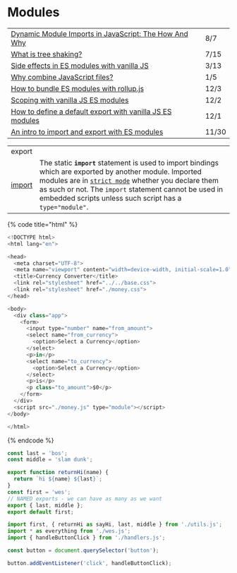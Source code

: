 # Modules

|  |  |
| :--- | :--- |
| [Dynamic Module Imports in JavaScript: The How And Why](https://radiant-brushlands-42789.herokuapp.com/betterprogramming.pub/dynamic-module-imports-in-javascript-the-how-and-why-9a47114119c) | 8/7 |
| [What is tree shaking?](https://gomakethings.com/what-is-tree-shaking/) | 7/15 |
| [Side effects in ES modules with vanilla JS](https://gomakethings.com/side-effects-in-es-modules-with-vanilla-js/) | 3/13 |
| [Why combine JavaScript files?](https://gomakethings.com/why-combine-javascript-files/) | 1/5 |
| [How to bundle ES modules with rollup.js](https://gomakethings.com/how-to-bundle-es-modules-with-rollup.js/) | 12/3 |
| [Scoping with vanilla JS ES modules](https://gomakethings.com/scoping-with-vanilla-js-es-modules/) | 12/2 |
| [How to define a default export with vanilla JS ES modules](https://gomakethings.com/how-to-define-a-default-export-with-vanilla-js-es-modules/) | 12/1 |
| [An intro to import and export with ES modules](https://gomakethings.com/an-intro-to-import-and-export-with-es-modules/) | 11/30 |

|  |  |
| :--- | :--- |
| export |  |
| [import](https://developer.mozilla.org/en-US/docs/Web/JavaScript/Reference/Statements/import) | The static **`import`** statement is used to import bindings which are exported by another module. Imported modules are in [`strict mode`](https://developer.mozilla.org/en-US/docs/Web/JavaScript/Reference/Strict_mode) whether you declare them as such or not. The `import` statement cannot be used in embedded scripts unless such script has a `type="module"`. |

{% code title="html" %}
```javascript
<!DOCTYPE html>
<html lang="en">

<head>
  <meta charset="UTF-8">
  <meta name="viewport" content="width=device-width, initial-scale=1.0">
  <title>Currency Converter</title>
  <link rel="stylesheet" href="../../base.css">
  <link rel="stylesheet" href="./money.css">
</head>

<body>
  <div class="app">
    <form>
      <input type="number" name="from_amount">
      <select name="from_currency">
        <option>Select a Currency</option>
      </select>
      <p>in</p>
      <select name="to_currency">
        <option>Select a Currency</option>
      </select>
      <p>is</p>
      <p class="to_amount">$0</p>
    </form>
  </div>
  <script src="./money.js" type="module"></script>
</body>

</html>

```
{% endcode %}

```javascript
const last = 'bos';
const middle = 'slam dunk';

export function returnHi(name) {
  return `hi ${name} ${last}`;
}
const first = 'wes';
// NAMED exports - we can have as many as we want
export { last, middle };
export default first;

```

```javascript
import first, { returnHi as sayHi, last, middle } from './utils.js';
import * as everything from './wes.js';
import { handleButtonClick } from './handlers.js';

const button = document.querySelector('button');

button.addEventListener('click', handleButtonClick);

```

